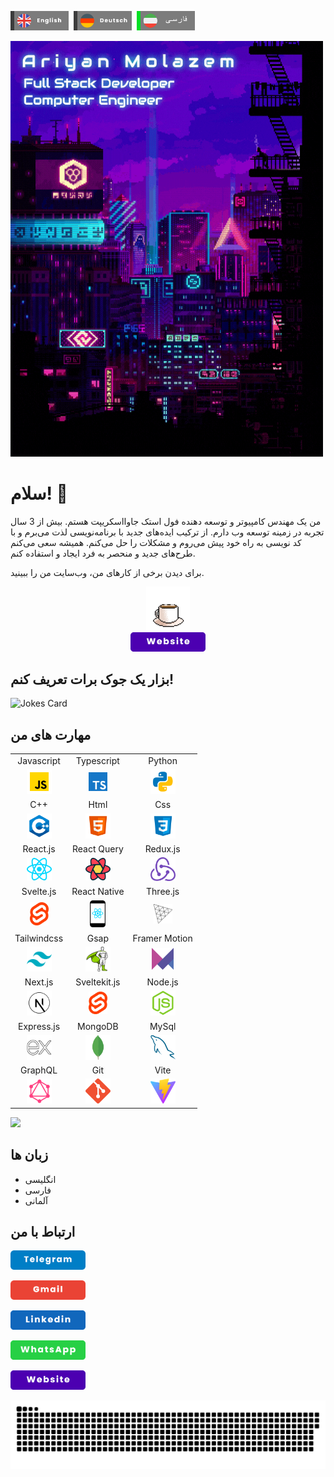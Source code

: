 [<img src="./assets/eng.png" width="93px">](https://github.com/AriyanMLZM)&nbsp;&nbsp;[<img src="./assets/ger.png" width="93px">](https://github.com/AriyanMLZM/ariyanmlzm/blob/main/readme.ger.md)&nbsp;&nbsp;[<img src="./assets/fa_act.png" width="93px">](https://github.com/AriyanMLZM/ariyanmlzm/blob/main/readme.fa.md)

<img src="./assets/banner2.gif" width="500px"/>

# سلام! 👋

من یک مهندس کامپیوتر و توسعه دهنده فول استک جاوااسکریپت هستم. بیش از 3 سال تجربه در زمینه توسعه وب دارم. از ترکیب ایده‌های جدید با برنامه‌نویسی لذت می‌برم و با کد نویسی به راه خود پیش می‌روم و مشکلات را حل می‌کنم. همیشه سعی می‌کنم طرح‌های جدید و منحصر به فرد ایجاد و استفاده کنم.

برای دیدن برخی از کارهای من، وب‌سایت من را ببینید.

<a href="https://ariyanmolazem.ir">
  <div align="center">
    <img src="./assets/coffee.gif" width="70px">
    <br />
    <img src="./assets/web.png" alt="" width="120px">
  </div>
</a>

## بزار یک جوک برات تعریف کنم!

<img src="https://readme-jokes.vercel.app/api" alt="Jokes Card" width="400">

## مهارت های من

<table>
  <tr align="center">
    <td>Javascript</td>
    <td>Typescript</td>
    <td>Python</td>
  </tr>
  <tr align="center">
    <td><img src="./assets/js.png" width="40px" /></td>
    <td><img  src="./assets/ts.png" width="30px"/></td>
    <td><img src="./assets/python.png" width="40px" /></td>
  </tr>
  <tr align="center">
    <td>C++</td>
    <td>Html</td>
    <td>Css</td>
  </tr>
  <tr align="center">
    <td><img src="./assets/cpp.png" width="40px" /></td>
    <td><img src="./assets/html.png" width="40px" /></td>
    <td><img src="./assets/css.png" width="40px" /></td>
  </tr>
  <tr align="center">
    <td>React.js</td>
    <td>React Query</td>
    <td>Redux.js</td>
  </tr>
  <tr align="center">
    <td><img  src="./assets/react-js-icon.png" width="40px"/></td>
    <td><img src="./assets/react-query.png" width="40px" /></td>
    <td><img src="./assets/redux.png" width="40px" /></td>
  </tr>
  <tr align="center">
    <td>Svelte.js</td>
    <td>React Native</td>
    <td>Three.js</td>
  </tr>
  <tr align="center">
    <td><img src="./assets/svelte.png" width="30px" /></td>
    <td><img src="./assets/react-native-app-icon.png" width="25px" /></td>
    <td><img src="./assets/Threejs-logo.png" width="30px" /></td>
  </tr>
  <tr align="center">
    <td>Tailwindcss</td>
    <td>Gsap</td>
    <td>Framer Motion</td>
  </tr>
  <tr align="center">
    <td><img src="./assets/tailwind.png" width="40px" /></td>
    <td><img src="./assets/gsap.png" width="40px" /></td>
    <td><img src="./assets/framer-motion.png" width="35px" /></td>
  </tr>
  <tr align="center">
    <td>Next.js</td>
    <td>Sveltekit.js</td>
    <td>Node.js</td>
  </tr>
  <tr align="center">
    <td><img src="./assets/next.png" width="40px" /></td>
    <td><img src="./assets/svelte.png" width="30px" /></td>
    <td><img src="./assets/nodejs.svg" width="40px" /></td>
  </tr>
  <tr align="center">
    <td>Express.js</td>
    <td>MongoDB</td>
    <td>MySql</td>
  </tr>
  <tr align="center">
    <td><img src="./assets/ex.png" width="40px" /></td>
    <td><img src="./assets/mongodb.png" width="40px" /></td>
    <td><img src="./assets/mysql.svg" width="40px" /></td>
  </tr>
  <tr align="center">
    <td>GraphQL</td>
    <td>Git</td>
    <td>Vite</td>
  </tr>
  <tr align="center">
    <td><img src="./assets/graphql.png" width="40px" /></td>
    <td><img src="./assets/git.svg" width="40px" /></td>
    <td><img src="./assets/vite.svg" width="40px" /></td>
  </tr>
</table>

<img src="https://github-readme-stats.vercel.app/api/top-langs/?username=AriyanMLZM&langs_count=8&theme=transparent"
/>

## زبان ها

- انگلیسی
- فارسی
- آلمانی

## ارتباط با من

[<img src="./assets/tel.png" alt="" width="120px">](https://t.me/ariyanmlzm)

[<img src="./assets/gmail.png" alt="" width="120px">](mailto:ryanmolazem@gmail.com)

[<img src="./assets/lin.png" alt="" width="120px">](https://www.linkedin.com/in/ariyan-molazem)

[<img src="./assets/wat.png" alt="" width="120px">](https://wa.me/+989175894212)

[<img src="./assets/web.png" alt="" width="120px">](https://ariyanmolazem.ir)

![snake](./assets/github-snake.svg)
